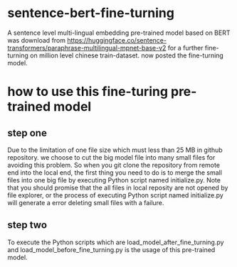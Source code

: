 # sentence-bert-fine-turning
A sentence level multi-lingual embedding pre-trained model based on BERT was download from https://huggingface.co/sentence-transformers/paraphrase-multilingual-mpnet-base-v2 for a further fine-turning on million level chinese train-dataset. now posted the fine-turning model.
# how to use this fine-turing pre-trained model  
## step one
Due to the limitation of one file size which must less than 25 MB in github repository. we choose to cut the big model file into many small files for avoiding this problem.
So when you git clone the repository from remote end into the local end, the first thing you need to do is to merge the small files into one big file by executing Python script named initialize.py. 
Note that you should promise that the all files in local reposity are not opened by file explorer, or the process of executing Python script named initialize.py will generate a error deleting small files with a failure.
## step two 
To execute the Python scripts which are load_model_after_fine_turning.py and load_model_before_fine_turning.py is the usage of this pre-trained model.

